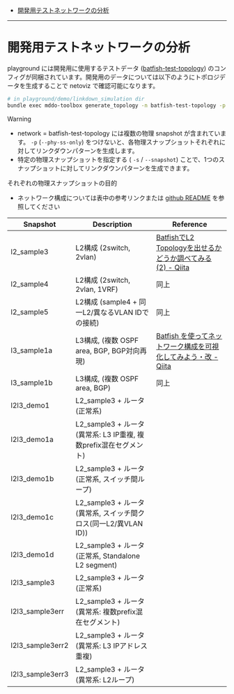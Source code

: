 <!-- TOC -->

- [開発用テストネットワークの分析](#%E9%96%8B%E7%99%BA%E7%94%A8%E3%83%86%E3%82%B9%E3%83%88%E3%83%8D%E3%83%83%E3%83%88%E3%83%AF%E3%83%BC%E3%82%AF%E3%81%AE%E5%88%86%E6%9E%90)

<!-- /TOC -->

---

# 開発用テストネットワークの分析

playground には開発用に使用するテストデータ ([batfish-test-topology](https://github.com/corestate55/batfish-test-topology)) のコンフィグが同梱されています。開発用のデータについては以下のようにトポロジデータを生成することで netoviz で確認可能になります。

```bash
# in playground/demo/linkdown_simulation dir
bundle exec mddo-toolbox generate_topology -n batfish-test-topology -p
```

> [!WARNING]
> - network = batfish-test-topology には複数の物理 snapshot が含まれています。 `-p` (`--phy-ss-only`) をつけないと、各物理スナップショットそれぞれに対してリンクダウンパターンを生成します。
> - 特定の物理スナップショットを指定する ( `-s` / `--snapshot`) ことで、1つのスナップショットに対してリンクダウンパターンを生成できます。

それぞれの物理スナップショットの目的

- ネットワーク構成については表中の参考リンクまたは [github README](https://github.com/corestate55/batfish-test-topology) を参照してください

| Snapshot | Description | Reference |
| --- | --- | --- |
| l2_sample3 | L2構成 (2switch, 2vlan) | [BatfishでL2 Topologyを出せるかどうか調べてみる (2) - Qiita](https://qiita.com/corestate55/items/bfac369b3f4532e5acef) |
| l2_sample4 | L2構成 (2switch, 2vlan, 1VRF) | 同上 |
| l2_sample5 | L2構成 (sample4 + 同一L2/異なるVLAN IDでの接続) | 同上 |
| l3_sample1a | L3構成, (複数 OSPF area, BGP, BGP対向再現) | [Batfish を使ってネットワーク構成を可視化してみよう・改 - Qiita](https://qiita.com/corestate55/items/fb18066d1105010758d9) |
| l3_sample1b | L3構成, (複数 OSPF area, BGP) | 同上 |
| l2l3_demo1 | L2_sample3 + ルータ (正常系) |  |
| l2l3_demo1a | L2_sample3 + ルータ (異常系: L3 IP重複, 複数prefix混在セグメント) |  |
| l2l3_demo1b | L2_sample3 + ルータ (正常系, スイッチ間ループ) |  |
| l2l3_demo1c | L2_sample3 + ルータ (異常系, スイッチ間クロス(同一L2/異VLAN ID)) |  |
| l2l3_demo1d | L2_sample3 + ルータ (正常系, Standalone L2 segment) |  |
| l2l3_sample3 | L2_sample3 + ルータ (正常系) |  |
| l2l3_sample3err | L2_sample3 + ルータ (異常系: 複数prefix混在セグメント) |  |
| l2l3_sample3err2 | L2_sample3 + ルータ (異常系: L3 IPアドレス重複) |  |
| l2l3_sample3err3 | L2_sample3 + ルータ (異常系: L2ループ) |  |
